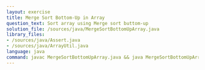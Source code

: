 ```yaml
---
layout: exercise
title: Merge Sort Bottom-Up in Array
question_text: Sort array using Merge sort buttom-up
solution_file: /sources/java/MergeSortBottomUpArray.java
library_files:
- /sources/java/Assert.java
- /sources/java/ArrayUtil.java
language: java
command: javac MergeSortBottomUpArray.java && java MergeSortBottomUpArray
---
```

